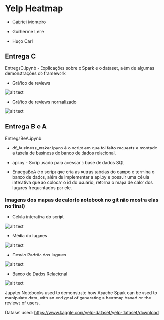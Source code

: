 # Yelp Heatmap

- Gabriel Monteiro

- Guilherme Leite

- Hugo Carl

## Entrega C

EntregaC.ipynb - Explicações sobre o Spark e o dataset, além de algumas demonstrações do framework

  - Gráfico de reviews

  ![alt text](https://github.com/guipleite/Yelp-heatmap/blob/master/imagens/graph.png?raw=true)

  - Gráfico de reviews normalizado

  ![alt text](https://github.com/guipleite/Yelp-heatmap/blob/master/imagens/normie_graph.png?raw=true)



## Entrega B e A
EntregaBeA.ipynb
- df_business_maker.ipynb é o script em que foi feito requests e montado a tabela de business do banco de dados relacional.

- api.py - Scrip usado para acessar a base de dados SQL

- EntregaBeA é o script que cria as outras tabelas do campo e termina o banco de dados, além de implementar a api.py e possuir uma célula interativa que ao colocar o id do usuário, retorna o mapa de calor dos lugares frequentados por ele.


### Imagens dos mapas de calor(o notebook no git não mostra elas no final)

- Célula interativa do script

![alt text](https://github.com/guipleite/Yelp-heatmap/blob/master/imagens/interativa.png?raw=true)


- Média do lugares

![alt text](https://github.com/guipleite/Yelp-heatmap/blob/master/imagens/media.png?raw=true)

- Desvio Padrão dos lugares

![alt text](https://github.com/guipleite/Yelp-heatmap/blob/master/imagens/dp.png?raw=true)

- Banco de Dados Relacional

![alt text](https://github.com/guipleite/Yelp-heatmap/blob/master/imagens/banco.png?raw=true)

Jupyter Notebooks used to demonstrate how Apache Spark can be used to manipulate data, with an end goal of generating a heatmap based on the reviews of users.

Dataset used: https://www.kaggle.com/yelp-dataset/yelp-dataset/download
